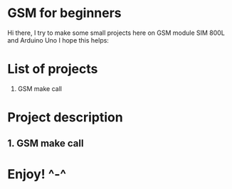 # GSM for beginners
Hi there, I try to make some small projects here on GSM module SIM 800L and Arduino Uno I hope this helps:
# List of projects
1. GSM make call
# Project description
## 1. GSM make call
# Enjoy! ^-^
